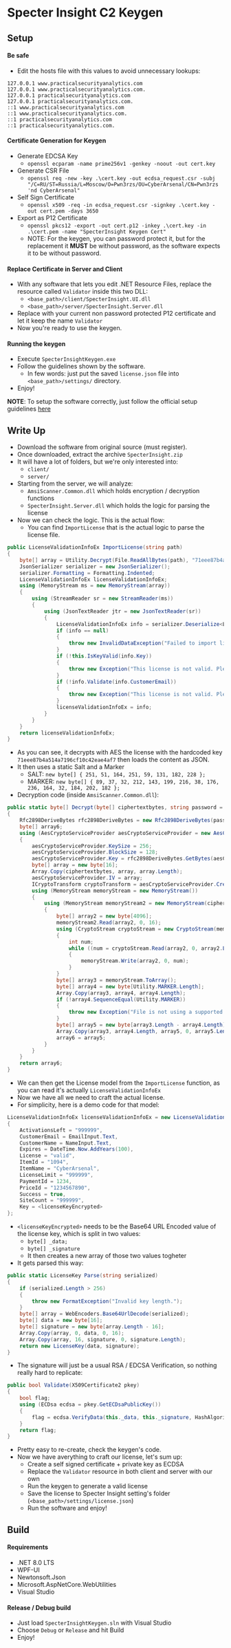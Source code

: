 # Specter Insight C2 Keygen

## Setup


#### Be safe

- Edit the hosts file with this values to avoid unnecessary lookups:
```
127.0.0.1 www.practicalsecurityanalytics.com
127.0.0.1 www.practicalsecurityanalytics.com.
127.0.0.1 practicalsecurityanalytics.com
127.0.0.1 practicalsecurityanalytics.com.
::1 www.practicalsecurityanalytics.com
::1 www.practicalsecurityanalytics.com.
::1 practicalsecurityanalytics.com
::1 practicalsecurityanalytics.com.
```

#### Certificate Generation for Keygen

 - Generate EDCSA Key
	- `openssl ecparam -name prime256v1 -genkey -noout -out cert.key`
 - Generate CSR File
	- `openssl req -new -key .\cert.key -out ecdsa_request.csr -subj "/C=RU/ST=Russia/L=Moscow/O=Pwn3rzs/OU=CyberArsenal/CN=Pwn3rzs 'nd CyberArsenal"`
 - Self Sign Certificate
   - `openssl x509 -req -in ecdsa_request.csr -signkey .\cert.key -out cert.pem -days 3650`
 - Export as P12 Certificate
	- `openssl pkcs12 -export -out cert.p12 -inkey .\cert.key -in .\cert.pem -name "SpecterInsight Keygen Cert"`
	- NOTE: For the keygen, you can password protect it, but for the replacement it __MUST__ be without password, as the software expects it to be without password.

#### Replace Certificate in Server and Client

 -  With any software that lets you edit .NET Resource Files, replace the resource called `Validator` inside this two DLL:
	- `<base_path>/client/SpecterInsight.UI.dll`
	- `<base_path>/server/SpecterInsight.Server.dll`
 - Replace with your current non password protected P12 certificate and let it keep the name `Validator`
 - Now you're ready to use the keygen.

#### Running the keygen

 - Execute `SpecterInsightKeygen.exe`
 - Follow the guidelines shown by the software.
	- In few words: just put the saved `license.json` file into `<base_path>/settings/` directory.
 - Enjoy!

__NOTE__: To setup the software correctly, just follow the official setup guidelines [here](https://practicalsecurityanalytics.com/specterinsight/tutorials/installation/)


## Write Up

- Download the software from original source (must register).
- Once downloaded, extract the archive `SpecterInsight.zip`
- It will have a lot of folders, but we're only interested into:
  - `client/`
  - `server/`
- Starting from the server, we will analyze:
  - `AmsiScanner.Common.dll` which holds encryption / decryption functions
  - `SpecterInsight.Server.dll` which holds the logic for parsing the license
- Now we can check the logic. This is the actual flow:
  - You can find `ImportLicense` that is the actual logic to parse the license file.
```csharp
public LicenseValidationInfoEx ImportLicense(string path)
{
	byte[] array = Utility.Decrypt(File.ReadAllBytes(path), "71eee87b4a514a7196cf10c42eae4af7");
	JsonSerializer serializer = new JsonSerializer();
	serializer.Formatting = Formatting.Indented;
	LicenseValidationInfoEx licenseValidationInfoEx;
	using (MemoryStream ms = new MemoryStream(array))
	{
		using (StreamReader sr = new StreamReader(ms))
		{
			using (JsonTextReader jtr = new JsonTextReader(sr))
			{
				LicenseValidationInfoEx info = serializer.Deserialize<LicenseValidationInfoEx>(jtr);
				if (info == null)
				{
					throw new InvalidDataException("Failed to import license details.");
				}
				if (!this.IsKeyValid(info.Key))
				{
					throw new Exception("This license is not valid. Please visit www.practicalsecurityanalytics.com to purchase a license.");
				}
				if (!info.Validate(info.CustomerEmail))
				{
					throw new Exception("This license is not valid. Please visit www.practicalsecurityanalytics.com to update your license.");
				}
				licenseValidationInfoEx = info;
			}
		}
	}
	return licenseValidationInfoEx;
}
```
   - As you can see, it decrypts with AES the license with the hardcoded key `71eee87b4a514a7196cf10c42eae4af7` then loads the content as JSON.
   - It then uses a static Salt and a Marker
	 - SALT: `new byte[] { 251, 51, 164, 251, 59, 131, 182, 228 };`
	 - MARKER: `new byte[] { 89, 37, 32, 212, 143, 199, 216, 38, 176, 236, 164, 32, 184, 202, 182 };`
   - Decryption code (inside `AmsiScanner.Common.dll`):
```csharp
public static byte[] Decrypt(byte[] ciphertextbytes, string password = "5e16e53245c147a8acd1b3e38de0135d")
{
	Rfc2898DeriveBytes rfc2898DeriveBytes = new Rfc2898DeriveBytes(password, Utility.SALT);
	byte[] array6;
	using (AesCryptoServiceProvider aesCryptoServiceProvider = new AesCryptoServiceProvider())
	{
		aesCryptoServiceProvider.KeySize = 256;
		aesCryptoServiceProvider.BlockSize = 128;
		aesCryptoServiceProvider.Key = rfc2898DeriveBytes.GetBytes(aesCryptoServiceProvider.KeySize / 8);
		byte[] array = new byte[16];
		Array.Copy(ciphertextbytes, array, array.Length);
		aesCryptoServiceProvider.IV = array;
		ICryptoTransform cryptoTransform = aesCryptoServiceProvider.CreateDecryptor(aesCryptoServiceProvider.Key, aesCryptoServiceProvider.IV);
		using (MemoryStream memoryStream = new MemoryStream())
		{
			using (MemoryStream memoryStream2 = new MemoryStream(ciphertextbytes))
			{
				byte[] array2 = new byte[4096];
				memoryStream2.Read(array2, 0, 16);
				using (CryptoStream cryptoStream = new CryptoStream(memoryStream2, cryptoTransform, CryptoStreamMode.Read))
				{
					int num;
					while ((num = cryptoStream.Read(array2, 0, array2.Length)) > 0)
					{
						memoryStream.Write(array2, 0, num);
					}
				}
				byte[] array3 = memoryStream.ToArray();
				byte[] array4 = new byte[Utility.MARKER.Length];
				Array.Copy(array3, array4, array4.Length);
				if (!array4.SequenceEqual(Utility.MARKER))
				{
					throw new Exception("File is not using a supported encryption format.");
				}
				byte[] array5 = new byte[array3.Length - array4.Length];
				Array.Copy(array3, array4.Length, array5, 0, array5.Length);
				array6 = array5;
			}
		}
	}
	return array6;
}
```
   - We can then get the License model from the `ImportLicense` function, as you can read it's actually `LicenseValidationInfoEx` 
   - Now we have all we need to craft the actual license.
   - For simplicity, here is a demo code for that model:
```csharp
LicenseValidationInfoEx licenseValidationInfoEx = new LicenseValidationInfoEx()
{
    ActivationsLeft = "999999",
    CustomerEmail = EmailInput.Text,
    CustomerName = NameInput.Text,
    Expires = DateTime.Now.AddYears(100),
    License = "valid",
    ItemId = "1094",
    ItemName = "CyberArsenal",
    LicenseLimit = "999999",
    PaymentId = 1234,
    PriceId = "1234567890",
    Success = true,
    SiteCount = "999999",
    Key = <licenseKeyEncrypted>
};
```
   - `<licenseKeyEncrypted>` needs to be the Base64 URL Encoded value of the license key, which is split in two values:
	 - `byte[] _data;` 
	 - `byte[] _signature`
     - It then creates a new array of those two values togheter
   - It gets parsed this way:
```csharp
public static LicenseKey Parse(string serialized)
{
	if (serialized.Length > 256)
	{
		throw new FormatException("Invalid key length.");
	}
	byte[] array = WebEncoders.Base64UrlDecode(serialized);
	byte[] data = new byte[16];
	byte[] signature = new byte[array.Length - 16];
	Array.Copy(array, 0, data, 0, 16);
	Array.Copy(array, 16, signature, 0, signature.Length);
	return new LicenseKey(data, signature);
}
```
   - The signature will just be a usual RSA / EDCSA Verification, so nothing really hard to replicate:
```csharp
public bool Validate(X509Certificate2 pkey)
{
	bool flag;
	using (ECDsa ecdsa = pkey.GetECDsaPublicKey())
	{
		flag = ecdsa.VerifyData(this._data, this._signature, HashAlgorithmName.SHA256, DSASignatureFormat.Rfc3279DerSequence);
	}
	return flag;
}
```
   - Pretty easy to re-create, check the keygen's code.
   - Now we have averything to craft our license, let's sum up:
	 - Create a self signed certificate + private key as ECDSA
     - Replace the `Validator` resource in both client and server with our own
     - Run the keygen to generate a valid license
	 - Save the license to Specter Insight setting's folder (`<base_path>/settings/license.json`)
	 - Run the software and enjoy!

## Build
 
#### Requirements
 - .NET 8.0 LTS
 - WPF-UI 
 - Newtonsoft.Json
 - Microsoft.AspNetCore.WebUtilities
 - Visual Studio

#### Release / Debug build

 - Just load `SpecterInsightKeygen.sln` with Visual Studio
 - Choose `Debug` or `Release` and hit Build
 - Enjoy!